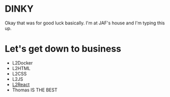 # DINKY

Okay that was for good luck basically. I'm at JAF's house and I'm typing this up.

# Let's get down to business

* L2Docker
* L2HTML
* L2CSS
* L2JS
* [L2React](react.md)
* Thomas IS THE BEST
